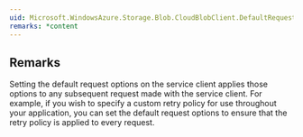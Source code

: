 ```yaml
---  
uid: Microsoft.WindowsAzure.Storage.Blob.CloudBlobClient.DefaultRequestOptions  
remarks: *content  
---  
```

  
## Remarks  
 Setting the default request options on the service client applies those options to any subsequent request made with the service client. For example, if you wish to specify a custom retry policy for use throughout your application, you can set the default request options to ensure that the retry policy is applied to every request.